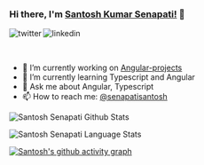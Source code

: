### Hi there, I'm [Santosh Kumar Senapati!](https://github.com/senapatisantosh) 👋

<p>
<a href="https://twitter.com/Santosh1993120">
   <img align="left" alt="twitter" src="https://img.shields.io/badge/Twitter-1DA1F2?style=for-the-badge&logo=twitter&logoColor=white" />
</a>&nbsp;&nbsp;


<a href="https://www.linkedin.com/in/santosh-kumar-senapati-a1a062a7/">
   <img align="left" alt="linkedin" src="https://img.shields.io/badge/LinkedIn-0077B5?style=for-the-badge&logo=linkedin&logoColor=white" />
</a>
   


<p/>

<br/>
<p>

- 🔭 I’m currently working on [Angular-projects](https://github.com/senapatisantosh)
- 🌱 I’m currently learning Typescript and Angular
- 💬 Ask me about Angular, Typescript
- 📫 How to reach me: [@senapatisantosh](https://twitter.com/Santosh1993120)

</p>

![Santosh Senapati Github Stats](https://github-readme-stats.vercel.app/api?username=senapatisantosh&show_icons=true&include_all_commits=true&theme=radical)

![Santosh Senapati Language Stats](https://github-readme-stats.vercel.app/api/top-langs/?username=senapatisantosh&layout=compact&theme=radical)

[![Santosh's github activity graph](https://github-readme-activity-graph.cyclic.app/graph?username=senapatisantosh&theme=github-compact)](https://github.com/ashutosh00710/github-readme-activity-graph)

